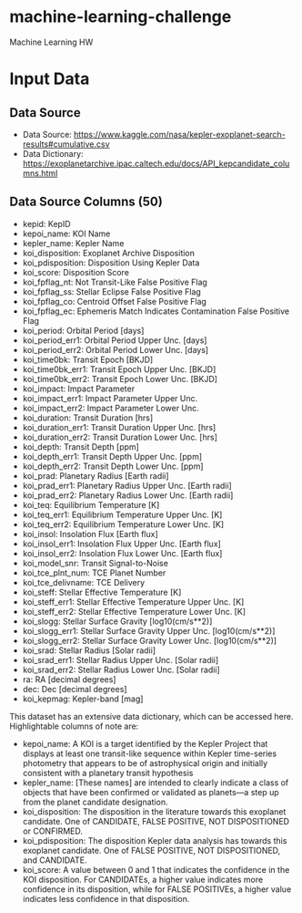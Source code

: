 # machine-learning-challenge
Machine Learning HW

# Input Data
## Data Source
* Data Source: https://www.kaggle.com/nasa/kepler-exoplanet-search-results#cumulative.csv
* Data Dictionary: https://exoplanetarchive.ipac.caltech.edu/docs/API_kepcandidate_columns.html

## Data Source Columns (50)
* kepid:          KepID
* kepoi_name:     KOI Name
* kepler_name:    Kepler Name
* koi_disposition: Exoplanet Archive Disposition
* koi_pdisposition: Disposition Using Kepler Data
* koi_score:      Disposition Score
* koi_fpflag_nt:  Not Transit-Like False Positive Flag
* koi_fpflag_ss:  Stellar Eclipse False Positive Flag
* koi_fpflag_co:  Centroid Offset False Positive Flag
* koi_fpflag_ec:  Ephemeris Match Indicates Contamination False Positive Flag
* koi_period:     Orbital Period [days]
* koi_period_err1: Orbital Period Upper Unc. [days]
* koi_period_err2: Orbital Period Lower Unc. [days]
* koi_time0bk:    Transit Epoch [BKJD]
* koi_time0bk_err1: Transit Epoch Upper Unc. [BKJD]
* koi_time0bk_err2: Transit Epoch Lower Unc. [BKJD]
* koi_impact:     Impact Parameter
* koi_impact_err1: Impact Parameter Upper Unc.
* koi_impact_err2: Impact Parameter Lower Unc.
* koi_duration:   Transit Duration [hrs]
* koi_duration_err1: Transit Duration Upper Unc. [hrs]
* koi_duration_err2: Transit Duration Lower Unc. [hrs]
* koi_depth:      Transit Depth [ppm]
* koi_depth_err1: Transit Depth Upper Unc. [ppm]
* koi_depth_err2: Transit Depth Lower Unc. [ppm]
* koi_prad:       Planetary Radius [Earth radii]
* koi_prad_err1:  Planetary Radius Upper Unc. [Earth radii]
* koi_prad_err2:  Planetary Radius Lower Unc. [Earth radii]
* koi_teq:        Equilibrium Temperature [K]
* koi_teq_err1:   Equilibrium Temperature Upper Unc. [K]
* koi_teq_err2:   Equilibrium Temperature Lower Unc. [K]
* koi_insol:      Insolation Flux [Earth flux]
* koi_insol_err1: Insolation Flux Upper Unc. [Earth flux]
* koi_insol_err2: Insolation Flux Lower Unc. [Earth flux]
* koi_model_snr:  Transit Signal-to-Noise
* koi_tce_plnt_num: TCE Planet Number
* koi_tce_delivname: TCE Delivery
* koi_steff:      Stellar Effective Temperature [K]
* koi_steff_err1: Stellar Effective Temperature Upper Unc. [K]
* koi_steff_err2: Stellar Effective Temperature Lower Unc. [K]
* koi_slogg:      Stellar Surface Gravity [log10(cm/s**2)]
* koi_slogg_err1: Stellar Surface Gravity Upper Unc. [log10(cm/s**2)]
* koi_slogg_err2: Stellar Surface Gravity Lower Unc. [log10(cm/s**2)]
* koi_srad:       Stellar Radius [Solar radii]
* koi_srad_err1:  Stellar Radius Upper Unc. [Solar radii]
* koi_srad_err2:  Stellar Radius Lower Unc. [Solar radii]
* ra:             RA [decimal degrees]
* dec:            Dec [decimal degrees]
* koi_kepmag:     Kepler-band [mag]


This dataset has an extensive data dictionary, which can be accessed here. Highlightable columns of note are:
* kepoi_name: A KOI is a target identified by the Kepler Project that displays at least one transit-like sequence within Kepler time-series photometry that appears to be of astrophysical origin and initially consistent with a planetary transit hypothesis
* kepler_name: [These names] are intended to clearly indicate a class of objects that have been confirmed or validated as planets—a step up from the planet candidate designation.
* koi_disposition: The disposition in the literature towards this exoplanet candidate. One of CANDIDATE, FALSE POSITIVE, NOT DISPOSITIONED or CONFIRMED.
* koi_pdisposition: The disposition Kepler data analysis has towards this exoplanet candidate. One of FALSE POSITIVE, NOT DISPOSITIONED, and CANDIDATE.
* koi_score: A value between 0 and 1 that indicates the confidence in the KOI disposition. For CANDIDATEs, a higher value indicates more confidence in its disposition, while for FALSE POSITIVEs, a higher value indicates less confidence in that disposition.






